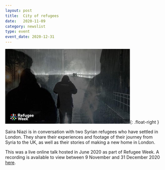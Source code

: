 ```yaml
---
layout: post
title:  City of refugees
date:   2020-11-09
category: newslist
type: event
event_date: 2020-12-31
---
```


![Refugee Nights flyer](/images/2020-11-09-city-of-refugees.jpg){: .float-right }

Saira Niazi is in conversation with two Syrian refugees who have settled in London. They share their experiences and footage of their journey from Syria to the UK, as well as their stories of making a new home in London.

This was a live online talk hosted in June 2020 as part of Refugee Week. A recording is available to view between 9 November and 31 December 2020 [here](https://www.museumoflondon.org.uk/museum-london/whats-on/city-refugees-conversation?id=262209).
